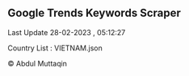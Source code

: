 

## Google Trends Keywords Scraper 
 
Last Update 28-02-2023 , 05:12:27

Country List :
VIETNAM.json



© Abdul Muttaqin 
